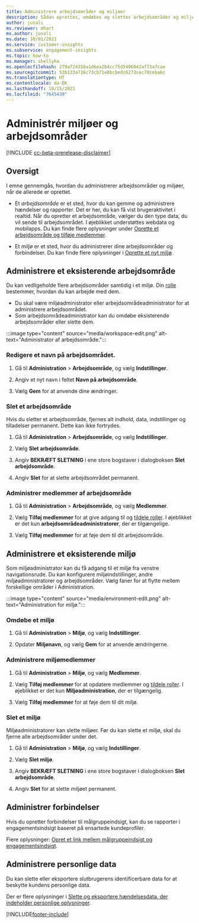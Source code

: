 ```yaml
---
title: Administrere arbejdsområder og miljøer
description: Sådan oprettes, omdøbes og slettes arbejdsområder og miljøer.
author: jusali
ms.reviewer: mhart
ms.author: jusali
ms.date: 10/01/2021
ms.service: customer-insights
ms.subservice: engagement-insights
ms.topic: how-to
ms.manager: shellyha
ms.openlocfilehash: 279af24358a1d6ea2b4cc75d5496042af73a7cae
ms.sourcegitcommit: 53b133a716c73cb71e8bcbedc6273cec70ceba6c
ms.translationtype: HT
ms.contentlocale: da-DK
ms.lasthandoff: 10/15/2021
ms.locfileid: "7645439"
---
```

# <a name="manage-environments-and-workspaces"></a>Administrér miljøer og arbejdsområder

[!INCLUDE [cc-beta-prerelease-disclaimer](includes/cc-beta-prerelease-disclaimer.md)]

## <a name="overview"></a>Oversigt

I emne gennemgås, hvordan du administrerer arbejdsområder og miljøer, når de allerede er oprettet. 

- Et *arbejdsområde* er et sted, hvor du kan gemme og administrere hændelser og rapporter. Det er her, du kan få vist brugeraktivitet i realtid. Når du opretter et arbejdsområde, vælger du den type data, du vil sende til arbejdsområdet. I øjeblikket understøttes webdata og mobilapps. Du kan finde flere oplysninger under [Oprette et arbejdsområde og tilføje medlemmer](create-workspace.md).

- Et *miljø* er et sted, hvor du administrerer dine arbejdsområder og forbindelser. Du kan finde flere oplysninger i [Oprette et nyt miljø](create-new-environment.md).

## <a name="manage-an-existing-workspace"></a>Administrere et eksisterende arbejdsområde

Du kan vedligeholde flere arbejdsområder samtidig i et miljø. Din [rolle](user-roles.md) bestemmer, hvordan du kan arbejde med dem. 

 - Du skal være miljøadministrator eller arbejdsområdeadministrator for at administrere arbejdsområdet.
 - Som arbejdsområdeadministrator kan du omdøbe eksisterende arbejdsområder eller slette dem. 

:::image type="content" source="media/workspace-edit.png" alt-text="Administrator af arbejdsområde.":::

### <a name="edit-a-workspace-name"></a>Redigere et navn på arbejdsområdet.

1. Gå til **Administration** > **Arbejdsområde**, og vælg **Indstillinger**.

1. Angiv et nyt navn i feltet **Navn på arbejdsområde**.

1. Vælg **Gem** for at anvende dine ændringer.

### <a name="delete-a-workspace"></a>Slet et arbejdsområde

Hvis du sletter et arbejdsområde, fjernes alt indhold, data, indstillinger og tilladelser permanent. Dette kan ikke fortrydes.

1. Gå til **Administration** > **Arbejdsområde**, og vælg **Indstillinger**.

1. Vælg **Slet arbejdsområde**. 

1. Angiv **BEKRÆFT SLETNING** i ene store bogstaver i dialogboksen **Slet arbejdsområde**. 

1. Angiv **Slet** for at slette arbejdsområdet permanent.

### <a name="manage-workspace-members"></a>Administrer medlemmer af arbejdsområde

1. Gå til **Administration** > **Arbejdsområde**, og vælg **Medlemmer**.

1. Vælg **Tilføj medlemmer** for at give adgang til og [tildele roller](user-roles.md). I øjeblikket er det kun **arbejdsområdeadministratorer**, der er tilgængelige.

1. Vælg **Tilføj medlemmer** for at føje dem til dit arbejdsområde.

## <a name="manage-an-existing-environment"></a>Administrere et eksisterende miljø

Som miljøadministrator kan du få adgang til et miljø fra venstre navigationsrude. Du kan konfigurere miljøindstillinger, andre miljøadministratorer og arbejdsområder. Vælg faner for at flytte mellem forskellige områder i Administration.

:::image type="content" source="media/environment-edit.png" alt-text="Administration for miljø.":::

### <a name="rename-an-environment"></a>Omdøbe et miljø

1. Gå til **Administration** > **Miljø**, og vælg **Indstillinger**.

1. Opdater **Miljønavn**, og vælg **Gem** for at anvende ændringerne.

### <a name="manage-environment-members"></a>Administrere miljømedlemmer

1. Gå til **Administration** > **Miljø**, og vælg **Medlemmer**.

1. Vælg **Tilføj medlemmer** for at opdatere medlemmer og [tildele roller](user-roles.md). I øjeblikket er det kun **Miljøadministration**, der er tilgængelig.

1. Vælg **Tilføj medlemmer** for at føje dem til dit miljø.

### <a name="delete-an-environment"></a>Slet et miljø

Miljøadministratorer kan slette miljøer. Før du kan slette et miljø, skal du fjerne alle arbejdsområder under det.

1. Gå til **Administration** > **Miljø**, og vælg **Indstillinger**.

1. Vælg **Slet miljø**. 

1. Angiv **BEKRÆFT SLETNING** i ene store bogstaver i dialogboksen **Slet arbejdsområde**. 

1. Angiv **Slet** for at slette miljøet permanent.

## <a name="manage-connections"></a>Administrer forbindelser

Hvis du opretter forbindelser til målgruppeindsigt, kan du se rapporter i engagementsindsigt baseret på ensartede kundeprofiler. 

Flere oplysninger: [Opret et link mellem målgruppeindsigt og engagementsindsigt](integrate-audience-insights-engagement-insights.md).

## <a name="manage-personal-data"></a>Administrere personlige data

Du kan slette eller eksportere slutbrugerens identificerbare data for at beskytte kundens personlige data.

Der er flere oplysninger i [Slette og eksportere hændelsesdata, der indeholder personlige oplysninger](delete-export-personal-data.md).


[!INCLUDE[footer-include](../includes/footer-banner.md)]

